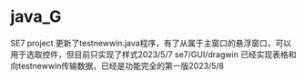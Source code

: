 # java_G
SE7 project
更新了testnewwin.java程序，有了从属于主窗口的悬浮窗口，可以用于选取控件，但目前只实现了样式2023/5/7
se7/GUI/dragwin 已经实现表格和向testnewwin传输数据，已经是功能完全的第一版2023/5/8
